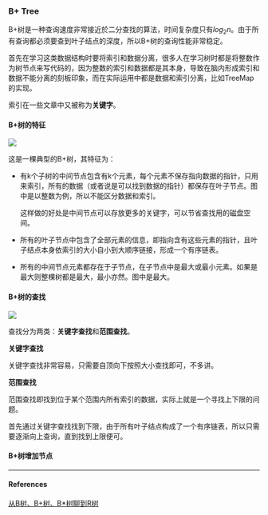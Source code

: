 ### **B+ Tree**

B+树是一种查询速度非常接近於二分查找的算法，时间复杂度只有$log_2n$。由于所有查询都必须要查到叶子结点的深度，所以B+树的查询性能非常稳定。

首先在学习这类数据结构时要将索引和数据分离，很多人在学习树时都是将整数作为树节点来写代码的，因为整数的索引和数据都是其本身，导致在脑内形成索引和数据不能分离的刻板印象，而在实际运用中都是数据和索引分离，比如TreeMap的实现。

索引在一些文章中又被称为**关键字**。

#### **B+树的特征**

![](https://pic3.zhimg.com/80/v2-678096c52709feddbdd03340069c6dc2_720w.jpg)

这是一棵典型的B+树，其特征为：

* 有k个子树的中间节点包含有k个元素，每个元素不保存指向数据的指针，只用来索引，所有的数据（或者说是可以找到数据的指针）都保存在叶子节点。图中是以整数为例，所以不能区分数据和索引。

  这样做的好处是中间节点可以存放更多的关键字，可以节省查找用的磁盘空间。

* 所有的叶子节点中包含了全部元素的信息，即指向含有这些元素的指针，且叶子结点本身依索引的大小自小到大顺序链接，形成一个有序链表。

* 所有的中间节点元素都存在于子节点，在子节点中是最大或最小元素。如果是最大则整棵树都是最大，最小亦然。图中是最大。

#### **B+树的查找**

![](https://tse3-mm.cn.bing.net/th/id/OIP.O0xpMaT-AtqZXVisWV-N5AHaEf?w=238&h=160&c=7&o=5&dpr=1.38&pid=1.7)

查找分为两类：**关键字查找**和**范围查找**。

**关键字查找**

关键字查找非常容易，只需要自顶向下按照大小查找即可，不多讲。

**范围查找**

范围查找即找到位于某个范围内所有索引的数据，实际上就是一个寻找上下限的问题。

首先通过关键字查找找到下限，由于所有叶子结点构成了一个有序链表，所以只需要逐渐向上查询，直到找到上限便可。

#### **B+树增加节点**

---

#### **References**

[从B树、B+树、B*树聊到R树](https://blog.csdn.net/v_july_v/article/details/6530142)
